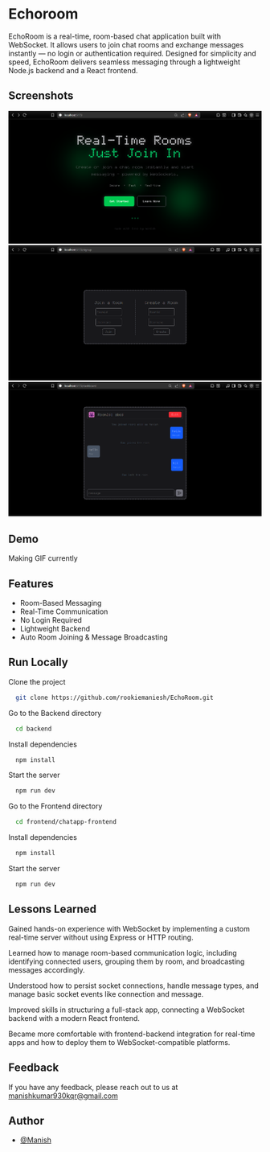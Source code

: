 
# Echoroom

EchoRoom is a real-time, room-based chat application built with WebSocket.
It allows users to join chat rooms and exchange messages instantly — no login or authentication required. Designed for simplicity and speed, EchoRoom delivers seamless messaging through a lightweight Node.js backend and a React frontend.

## Screenshots

![App Screenshot](https://github.com/rookiemaniesh/EchoRoom/blob/main/Screenshot%202025-07-20%20190658.png)
![App Screenshot](https://github.com/rookiemaniesh/EchoRoom/blob/e7950a7dce718593800b185182830033ecdd77f2/Screenshot%202025-07-20%20194212.png)
![App Screenshot](https://github.com/rookiemaniesh/EchoRoom/blob/main/Screenshot%202025-07-20%20194010.png)



## Demo

Making GIF currently


## Features

- Room-Based Messaging
- Real-Time Communication
- No Login Required
- Lightweight Backend
- Auto Room Joining & Message Broadcasting


## Run Locally

Clone the project

```bash
  git clone https://github.com/rookiemaniesh/EchoRoom.git
```

Go to the Backend directory

```bash
  cd backend
```

Install dependencies

```bash
  npm install
```

Start the server

```bash
  npm run dev
```
Go to the Frontend directory

```bash
  cd frontend/chatapp-frontend
```

Install dependencies

```bash
  npm install
```

Start the server

```bash
  npm run dev
```

## Lessons Learned

Gained hands-on experience with WebSocket by implementing a custom real-time server without using Express or HTTP routing.

Learned how to manage room-based communication logic, including identifying connected users, grouping them by room, and broadcasting messages accordingly.

Understood how to persist socket connections, handle message types, and manage basic socket events like connection and message.

Improved skills in structuring a full-stack app, connecting a WebSocket backend with a modern React frontend.

Became more comfortable with frontend-backend integration for real-time apps and how to deploy them to WebSocket-compatible platforms.


## Feedback

If you have any feedback, please reach out to us at manishkumar930kqr@gmail.com


## Author

- [@Manish](https://x.com/manishDebugs)

